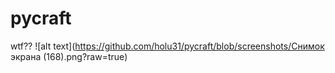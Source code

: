 # pycraft
wtf??
![alt text](https://github.com/holu31/pycraft/blob/screenshots/Снимок экрана (168).png?raw=true)
